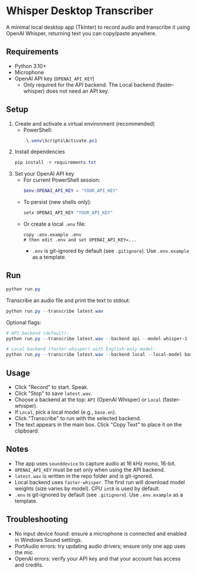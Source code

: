 # Whisper Desktop Transcriber

A minimal local desktop app (Tkinter) to record audio and transcribe it using OpenAI Whisper, returning text you can copy/paste anywhere.

## Requirements
- Python 3.10+
- Microphone
- OpenAI API key (`OPENAI_API_KEY`)
  - Only required for the API backend. The Local backend (faster-whisper) does not need an API key.

## Setup
1. Create and activate a virtual environment (recommended)
   - PowerShell:
     ```powershell
     .\.venv\Scripts\Activate.ps1
     ```
2. Install dependencies
   ```powershell
   pip install -r requirements.txt
   ```
3. Set your OpenAI API key
   - For current PowerShell session:
     ```powershell
     $env:OPENAI_API_KEY = "YOUR_API_KEY"
     ```
   - To persist (new shells only):
     ```powershell
     setx OPENAI_API_KEY "YOUR_API_KEY"
     ```
   - Or create a local `.env` file:
     ```
     copy .env.example .env
     # then edit .env and set OPENAI_API_KEY=...
     ```
     - `.env` is git-ignored by default (see `.gitignore`). Use `.env.example` as a template.

## Run
```powershell
python run.py
```
Transcribe an audio file and print the text to stdout:
```powershell
python run.py --transcribe latest.wav
```
Optional flags:
```powershell
# API backend (default):
python run.py --transcribe latest.wav --backend api --model whisper-1

# Local backend (faster-whisper) with English-only model:
python run.py --transcribe latest.wav --backend local --local-model base.en
```
## Usage
- Click "Record" to start. Speak.
- Click "Stop" to save `latest.wav`.
- Choose a backend at the top: `API` (OpenAI Whisper) or `Local` (faster-whisper).
- If `Local`, pick a local model (e.g., `base.en`).
- Click "Transcribe" to run with the selected backend.
- The text appears in the main box. Click "Copy Text" to place it on the clipboard.

## Notes
- The app uses `sounddevice` to capture audio at 16 kHz mono, 16-bit.
- `OPENAI_API_KEY` must be set only when using the API backend.
- `latest.wav` is written in the repo folder and is git-ignored.
- Local backend uses `faster-whisper`. The first run will download model weights (size varies by model). CPU `int8` is used by default.
 - `.env` is git-ignored by default (see `.gitignore`). Use `.env.example` as a template.
## Troubleshooting
- No input device found: ensure a microphone is connected and enabled in Windows Sound settings.
- PortAudio errors: try updating audio drivers; ensure only one app uses the mic.
- OpenAI errors: verify your API key and that your account has access and credits.
